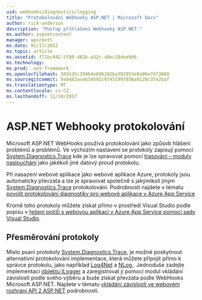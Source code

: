 ```yaml
---
uid: webhooks/diagnostics/logging
title: "Protokolování Webhooky ASP.NET | Microsoft Docs"
author: rick-anderson
description: "Postup přihlášení Webhooky ASP.NET."
ms.author: aspnetcontent
manager: wpickett
ms.date: 01/17/2012
ms.topic: article
ms.assetid: f71bc442-5f80-481b-a32c-a0ec18dee9d6
ms.technology: 
ms.prod: .net-framework
ms.openlocfilehash: 5691d5c394b4e606282ba302953e8a06e7d73860
ms.sourcegitcommit: 9a9483aceb34591c97451997036a9120c3fe2baf
ms.translationtype: MT
ms.contentlocale: cs-CZ
ms.lasthandoff: 11/10/2017
---
```

# <a name="aspnet-webhooks-logging"></a>ASP.NET Webhooky protokolování

Microsoft ASP.NET WebHooks používá protokolování jako způsob hlášení problémů a problémů. Ve výchozím nastavení se protokoly zapisují pomocí [System.Diagnostics.Trace](https://msdn.microsoft.com/en-us/library/system.diagnostics.trace) kde je lze spravovat pomocí [trasování – moduly naslouchání](https://msdn.microsoft.com/en-us/library/system.diagnostics.tracelistener.aspx) jako jakékoli jiné datový proud protokolu.

Při nasazení webové aplikace jako webové aplikace Azure, protokoly jsou automaticky převzata a lze je spravovat společně s jakýmikoli jiným [System.Diagnostics.Trace](https://msdn.microsoft.com/en-us/library/system.diagnostics.trace) protokolování. Podrobnosti najdete v tématu [povolit protokolování diagnostiky pro webové aplikace v Azure App Service](https://azure.microsoft.com/en-us/documentation/articles/web-sites-enable-diagnostic-log/)

Kromě toho protokoly můžete získat přímo v prostředí Visual Studio podle popisu v [řešení potíží s webovou aplikaci v Azure App Service pomocí sady Visual Studio](https://azure.microsoft.com/en-us/documentation/articles/web-sites-dotnet-troubleshoot-visual-studio/#webserverlogs).

## <a name="redirecting-logs"></a>Přesměrování protokoly

Místo psaní protokoly [System.Diagnostics.Trace](https://msdn.microsoft.com/en-us/library/system.diagnostics.trace), je možné poskytnout alternativní protokolování implementace, která můžete připojit přímo k správce protokolu, jako například [Log4Net](http://logging.apache.org/log4net/) a [NLog ](http://nlog-project.org/). Jednoduše zadejte implementaci [objektu ILogger](https://github.com/aspnet/WebHooks/blob/master/src/Microsoft.AspNet.WebHooks.Common/Diagnostics/ILogger.cs) a zaregistrovat ji pomocí modul vkládání závislostí podle svého výběru a bude získat převzata podle WebHooks Microsoft ASP.NET. Najdete v tématu [vkládání závislostí ve webovém rozhraní API 2 ASP.NET](https://www.asp.net/web-api/overview/advanced/dependency-injection) podrobnosti.
